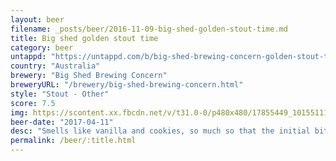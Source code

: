 ```yaml
---
layout: beer
filename: _posts/beer/2016-11-09-big-shed-golden-stout-time.md
title: Big shed golden stout time
category: beer
untappd: "https://untappd.com/b/big-shed-brewing-concern-golden-stout-time/1057990"
country: "Australia"
brewery: "Big Shed Brewing Concern"
breweryURL: "/brewery/big-shed-brewing-concern.html"
style: "Stout - Other"
score: 7.5
img: https://scontent.xx.fbcdn.net/v/t31.0-0/p480x480/17855449_10155111576473745_2053478460898226018_o.jpg?_nc_cat=106&_nc_ohc=CD6OuwPFXTkAQlL_nYYfhE6GtMLOqbifBuaNC5ZwpT41PE7rwZNP8fquQ&_nc_ht=scontent.xx&oh=3f7a8a9c08d6f9d69daabdd07509a151&oe=5E405311
beer-date: "2017-04-11"
desc: "Smells like vanilla and cookies, so much so that the initial bitterness is a shock. Seems like an attempt to mix the flavours of an ice cream with beer, which is obviously difficult so it’s a complex beer that just manages to hold together"
permalink: /beer/:title.html
---
```

